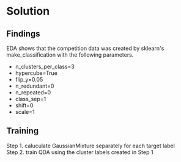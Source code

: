 # Solution

## Findings
EDA shows that the competition data was created by sklearn's make_classification with the following parameters.
  - n_clusters_per_class=3
  - hypercube=True
  - flip_y=0.05
  - n_redundant=0
  - n_repeated=0
  - class_sep=1
  - shift=0
  - scale=1

## Training
Step 1. caluculate GaussianMixture separately for each target label  
Step 2. train QDA using the cluster labels created in Step 1  
